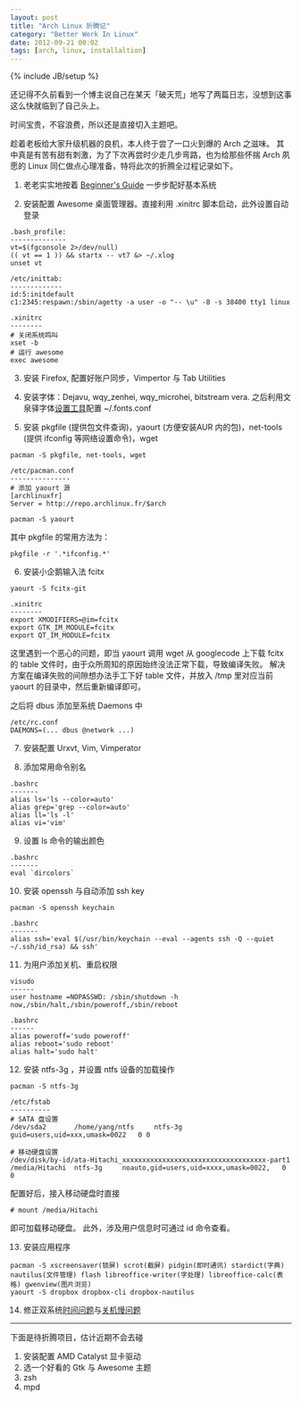 ```yaml
---
layout: post
title: "Arch Linux 折腾记"
category: "Better Work In Linux"
date: 2012-09-21 00:02
tags: [arch, linux, installaltion]
---
```

{% include JB/setup %}

还记得不久前看到一个博主说自己在某天「破天荒」地写了两篇日志，没想到这事这么快就临到了自己头上。

时间宝贵，不容浪费，所以还是直接切入主题吧。

趁着老板给大家升级机器的良机，本人终于尝了一口火到爆的 Arch 之滋味。
其中真是有苦有甜有刺激，为了下次再尝时少走几步弯路，也为给那些怀揣 Arch 夙愿的 Linux 同仁做点心理准备，特将此次的折腾全过程记录如下。 

1. 老老实实地按着 [Beginner's Guide](https://wiki.archlinux.org/index.php/Beginners%27_Guide) 一步步配好基本系统

2. 安装配置 Awesome 桌面管理器。直接利用 .xinitrc 脚本启动，此外设置自动登录

~~~~~~~~~~~~~~~ {.bash}
.bash_profile:
--------------
vt=$(fgconsole 2>/dev/null)
(( vt == 1 )) && startx -- vt7 &> ~/.xlog
unset vt

/etc/inittab:
-------------
id:5:initdefault
c1:2345:respawn:/sbin/agetty -a user -o "-- \u" -8 -s 38400 tty1 linux

.xinitrc
--------
# 关闭系统鸣叫
xset -b
# 运行 awesome
exec awesome
~~~~~~~~~~~~~~~~~~~


3. 安装 Firefox, 配置好账户同步，Vimpertor 与 Tab Utilities

4. 安装字体：Dejavu, wqy_zenhei, wqy_microhei, bitstream vera. 之后利用文泉驿字体[设置工具](http://wenq.org/cloud/fcdesigner.html)配置 ~/.fonts.conf

5. 安装 pkgfile (提供包文件查询)，yaourt (方便安装AUR 内的包)，net-tools (提供 ifconfig 等网络设置命令)，wget

~~~~~~~~~~~~~~~~ {.bash}
pacman -S pkgfile, net-tools, wget

/etc/pacman.conf
---------------
# 添加 yaourt 源
[archlinuxfr]
Server = http://repo.archlinux.fr/$arch

pacman -S yaourt
~~~~~~~~~~~~~~~~~~~

其中 pkgfile 的常用方法为：

    pkgfile -r '.*ifconfig.*'

6. 安装小企鹅输入法 fcitx

~~~~~~~~~~~ {.bash}
yaourt -S fcitx-git

.xinitrc
--------
export XMODIFIERS=@im=fcitx
export GTK_IM_MODULE=fcitx
export QT_IM_MODULE=fcitx
~~~~~~~~~~~~~~~~~~

这里遇到一个恶心的问题，即当 yaourt 调用 wget 从 googlecode 上下载 fcitx 的 table 文件时，由于众所周知的原因始终没法正常下载，导致编译失败。
解决方案在编译失败的间隙想办法手工下好 table 文件，并放入 /tmp 里对应当前 yaourt 的目录中，然后重新编译即可。

之后将 dbus 添加至系统 Daemons 中

~~~~~~ {.bash}
/etc/rc.conf
DAEMONS=(... dbus @network ...)
~~~~~~~~~~~~~

7. 安装配置 Urxvt, Vim, Vimperator

8. 添加常用命令别名

~~~~~~~ {.bash}
.bashrc
-------
alias ls='ls --color=auto'
alias grep='grep --color=auto'
alias ll='ls -l'
alias vi='vim'
~~~~~~~~~~~~~~~

9. 设置 ls 命令的输出颜色

~~~~~~~~ {.bash}
.bashrc
-------
eval `dircolors`
~~~~~~~~~~~

10. 安装 openssh 与自动添加 ssh key

~~~~~~~ {.bash}
pacman -S openssh keychain

.bashrc
-------
alias ssh='eval $(/usr/bin/keychain --eval --agents ssh -Q --quiet ~/.ssh/id_rsa) && ssh'
~~~~~~~~~~~~~

11. 为用户添加关机、重启权限

~~~~~~ {.bash}
visudo
------
user hostname =NOPASSWD: /sbin/shutdown -h now,/sbin/halt,/sbin/poweroff,/sbin/reboot

.bashrc
------
alias poweroff='sudo poweroff'
alias reboot='sudo reboot'
alias halt='sudo halt'
~~~~~~~~

12. 安装 ntfs-3g ，并设置 ntfs 设备的加载操作

~~~~~~ {.bash}
pacman -S ntfs-3g

/etc/fstab
----------
# SATA 盘设置
/dev/sda2		/home/yang/ntfs		ntfs-3g		guid=users,uid=xxx,umask=0022	0 0

# 移动硬盘设置
/dev/disk/by-id/ata-Hitachi_xxxxxxxxxxxxxxxxxxxxxxxxxxxxxxxxxxxx-part1	/media/Hitachi	ntfs-3g		noauto,gid=users,uid=xxxx,umask=0022,	0 0
~~~~~~~~~~~~~~~~~

配置好后，接入移动硬盘时直接

    # mount /media/Hitachi

即可加载移动硬盘。
此外，涉及用户信息时可通过 id 命令查看。

13. 安装应用程序

~~~~~ {.bash}
pacman -S xscreensaver(锁屏) scrot(截屏) pidgin(即时通讯) stardict(字典) nautilus(文件管理) flash libreoffice-writer(字处理) libreoffice-calc(表格) gwenview(图片浏览)
yaourt -S dropbox dropbox-cli dropbox-nautilus
~~~~~~~~~~

14. 修正双系统[时间问题](http://yangzetian.github.com/Yang-Tech-Notes/linux/arch_time.html)与[关机慢问题](http://yangzetian.github.com/Yang-Tech-Notes/linux/arch_sending_sigterm.html)


---------------------------

下面是待折腾项目，估计近期不会去碰

1. 安装配置 AMD Catalyst 显卡驱动
2. 选一个好看的 Gtk 与 Awesome 主题
3. zsh
4. mpd
